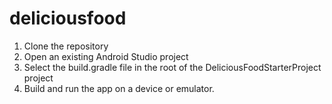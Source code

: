 # deliciousfood
1. Clone the repository
2. Open an existing Android Studio project
3. Select the build.gradle file in the root of the DeliciousFoodStarterProject project
4. Build and run the app on a device or emulator.
